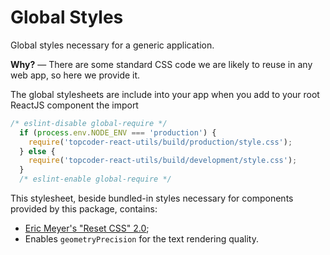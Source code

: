 # Global Styles
Global styles necessary for a generic application.

**Why?** &mdash; There are some standard CSS code we are likely to reuse in any
web app, so here we provide it.

The global stylesheets are include into your app when you add to your root
ReactJS component the import
```js
/* eslint-disable global-require */
  if (process.env.NODE_ENV === 'production') {
    require('topcoder-react-utils/build/production/style.css');
  } else {
    require('topcoder-react-utils/build/development/style.css');
  }
  /* eslint-enable global-require */
```

This stylesheet, beside bundled-in styles necessary for components provided by
this package, contains:

- [Eric Meyer's "Reset CSS" 2.0](https://meyerweb.com/eric/tools/css/reset/);
- Enables `geometryPrecision` for the text rendering quality.

